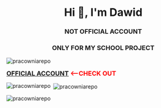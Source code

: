 <h1 align="center">Hi 👋, I'm Dawid</h1>
<h3 align="center">NOT OFFICIAL ACCOUNT</h3>
<h3 align="center">ONLY FOR MY SCHOOL PROJECT</h3>


<p align="left"> <img src="https://komarev.com/ghpvc/?username=pracowniarepo&label=Profile%20views&color=0e75b6&style=flat" alt="pracowniarepo" /> </p>

<h3  style=" display: inline;"><a href="https://github.com/DarkSpine433" target="blank">OFFICIAL ACCOUNT</a> <span style="color:red;"><--CHECK OUT</span></h3>

<p><img align="left" src="https://github-readme-stats.vercel.app/api/top-langs?username=pracowniarepo&show_icons=true&locale=en&layout=compact" alt="pracowniarepo" /></p>

<p>&nbsp;<img align="center" src="https://github-readme-stats.vercel.app/api?username=pracowniarepo&show_icons=true&locale=en" alt="pracowniarepo" /></p>

<p><img align="center" src="https://github-readme-streak-stats.herokuapp.com/?user=pracowniarepo&" alt="pracowniarepo" /></p>

